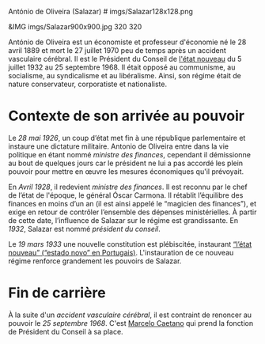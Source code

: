 António de Oliveira (Salazar) # imgs/Salazar128x128.png

&IMG imgs/Salazar900x900.jpg 320 320

António de Oliveira est un économiste et professeur d'économie né le 28 avril 1889 et mort le 27 juillet 1970 peu de temps après un accident vasculaire cérébral. Il est le Président du Conseil de [l'état nouveau](articles/02_Gouvernement_Sal.md) du 5 juillet 1932 au 25 septembre 1968.
Il était opposé au communisme, au socialisme, au syndicalisme et au libéralisme. Ainsi, son régime était de nature conservateur, corporatiste et nationaliste.


# Contexte de son arrivée au pouvoir
Le *28 mai 1926*, un coup d’état met fin à une république parlementaire et instaure une dictature militaire. Antonio de Oliveira entre dans la vie politique en étant nommé *ministre des finances*, cependant il démissionne au bout de quelques jours car le président ne lui a pas accordé les plein pouvoir pour mettre en œuvre les mesures économiques qu'il prévoyait.

En *Avril 1928*, il redevient *ministre des finances*. Il est reconnu par le chef de l’état de l'époque, le général Óscar Carmona. Il rétablit l’équilibre des finances en moins d’un an (il est ainsi appelé le “magicien des finances”), et exige en retour de contrôler l’ensemble des dépenses ministérielles. À partir de cette date, l’influence de Salazar sur le régime est grandissante.
En *1932*, Salazar est nommé *président du conseil*.

Le *19 mars 1933* une nouvelle constitution est plébiscitée, instaurant [“l’état nouveau” (“estado novo” en Portugais)](articles/02_Gouvernement_Sal.md). L'instauration de ce nouveau régime renforce grandement les pouvoirs de Salazar.

# Fin de carrière

À la suite d'un *accident vasculaire cérébral*, il est contraint de renoncer au pouvoir le *25 septembre 1968*. C'est [Marcelo Caetano](articles/03_Marcelo_Caetano.md) qui prend la fonction de Président du Conseil à sa place.